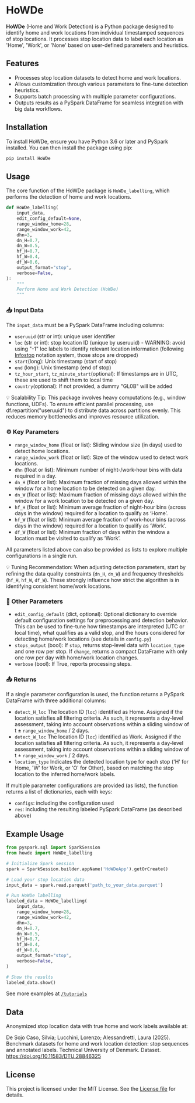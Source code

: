 # HoWDe

**HoWDe** (Home and Work Detection) is a Python package designed to identify home and work locations from individual timestamped sequences of stop locations. It processes stop location data to label each location as 'Home', 'Work', or 'None' based on user-defined parameters and heuristics.

<!-- Add reference to paper -->

## Features

- Processes stop location datasets to detect home and work locations. 
- Allows customization through various parameters to fine-tune detection heuristics.
- Supports batch processing with multiple parameter configurations.
- Outputs results as a PySpark DataFrame for seamless integration with big data workflows.

## Installation

To install HoWDe, ensure you have Python 3.6 or later and PySpark installed. You can then install the package using pip:

```bash
pip install HoWDe
```

## Usage

The core function of the HoWDe package is `HoWDe_labelling`, which performs the detection of home and work locations.

```python
def HoWDe_labelling(
    input_data,
    edit_config_default=None,
    range_window_home=28,
    range_window_work=42,
    dhn=3,
    dn_H=0.7,
    dn_W=0.5,
    hf_H=0.7,
    hf_W=0.4,
    df_W=0.6,
    output_format="stop",
    verbose=False,
):
    """
    Perform Home and Work Detection (HoWDe)
    """
```

### 📥 Input Data
The `input_data` must be a PySpark DataFrame including columns:
- `useruuid` (str or int): unique user identifier
- `loc` (str or int): stop location ID (unique by useruuid) - WARNING: avoid using "-1" loc labels to identify relevant location information (following [Infostop](https://github.com/ulfaslak/infostop?tab=readme-ov-file) notation system, those stops are dropped)
- `start`(long): Unix timestamp (start of stop)
- `end` (long): Unix timestamp (end of stop)
- `tz_hour_start`, `tz_minute_start`(optional): If timestamps are in UTC, these are used to shift them to local time
- `country`(optional): If not provided, a dummy "GL0B" will be added

💡 Scalability Tip: This package involves heavy computations (e.g., window functions, UDFs). To ensure efficient parallel processing, use df.repartition("useruuid") to distribute data across partitions evenly. This reduces memory bottlenecks and improves resource utilization.

### ⚙️ Key Parameters
- `range_window_home` (float or list): Sliding window size (in days) used to detect home locations.
- `range_window_work` (float or list): Size of the window used to detect work locations. 
- `dhn` (float or list): Minimum number of night-/work-hour bins with data required in a day. 
- `dn_H` (float or list):  Maximum fraction of missing days allowed within the window for a home location to be detected on a given day. 
- `dn_W` (float or list):  Maximum fraction of missing days allowed within the window for a work location to be detected on a given day. 
- `hf_H` (float or list): Minimum average fraction of night-hour bins (across days in the window) required for a location to qualify as ‘Home’. 
- `hf_W` (float or list): Minimum average fraction of work-hour bins (across days in the window) required for a location to qualify as ‘Work’. 
- `df_W` (float or list): Minimum fraction of days within the window a location must be visited to qualify as ‘Work’. 

All parameters listed above can also be provided as lists to explore multiple configurations in a single run.

💡 Tuning Recommendation: When adjusting detection parameters, start by refining the data quality constraints (`dn_H`, `dn_W`) and frequency thresholds (`hf_H`, `hf_W`, `df_W`). These strongly influence how strict the algorithm is in identifying consistent home/work locations.

### 🔧 Other Parameters
- `edit_config_default` (dict, optional): Optional dictionary to override default configuration settings for preprocessing and detection behavior.
This can be used to fine-tune how timestamps are interpreted (UTC or local time), what qualifies as a valid stop, and the hours considered for detecting home/work locations (see details in `config.py`)
- `stops_output` (bool): If `stop`, returns stop-level data with `location_type` and one row per stop. If `change`, returns a compact DataFrame with only one row per day with home/work location changes.
- `verbose` (bool): If True, reports processing steps.


### 📤 Returns

If a single parameter configuration is used, the function returns a PySpark DataFrame with three additional columns:
- `detect_H_loc` The location ID (`loc`) identified as Home. Assigned if the location satisfies all filtering criteria. As such, it represents a day-level assessment, taking into account observations within a sliding window of t ± `range_window_home` / 2 days.
- `detect_W_loc`  The location ID (`loc`) identified as Work. Assigned if the location satisfies all filtering criteria. As such, it represents a day-level assessment, taking into account observations within a sliding window of t ± `range_window_work` / 2 days.
- `location_type`  Indicates the detected location type for each stop ('H' for Home, 'W' for Work, or 'O' for Other), based on matching the stop location to the inferred home/work labels.

If multiple parameter configurations are provided (as lists), the function returns a list of dictionaries, each with keys:
- `configs`: including the configuration used
- `res`: including the resulting labeled PySpark DataFrame (as described above)


## Example Usage

```python
from pyspark.sql import SparkSession
from howde import HoWDe_labelling

# Initialize Spark session
spark = SparkSession.builder.appName('HoWDeApp').getOrCreate()

# Load your stop location data
input_data = spark.read.parquet('path_to_your_data.parquet')

# Run HoWDe labelling
labeled_data = HoWDe_labelling(
    input_data,
    range_window_home=28,
    range_window_work=42,
    dhn=3,
    dn_H=0.7,
    dn_W=0.5,
    hf_H=0.7,
    hf_W=0.4,
    df_W=0.6,
    output_format="stop",
    verbose=False,
)

# Show the results
labeled_data.show()
```

See more examples at [`/tutorials`](https://github.com/LLucchini/HoWDe/tree/main/tutorials)



## Data
Anonymized stop location data with true home and work labels available at:

De Sojo Caso, Silvia; Lucchini, Lorenzo; Alessandretti, Laura (2025). Benchmark datasets for home and work location detection: stop sequences and annotated labels. Technical University of Denmark. Dataset. https://doi.org/10.11583/DTU.28846325

## License

This project is licensed under the MIT License. See the [License file](https://opensource.org/licenses/MIT) for details.
